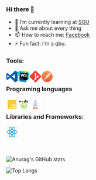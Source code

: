 ### Hi there 👋

<!--
**Mirai3103/Mirai3103** is a ✨ _special_ ✨ repository because its `README.md` (this file) appears on your GitHub profile.

Here are some ideas to get you started:

-->

- 🌱 I’m currently learning at [SGU]
- 💬 Ask me about every thing
- 📫 How to reach me: [Facebook]
- ⚡ Fun fact: i'm a qbu.

### Tools:

<img align='left' height="32" width="32" src="./icons/vscode.png" />
<img align='left' height="32" width="32" src="./icons/webstorm.png" />
<img align='left' height="32" width="32" src="./icons/git.png" />
<img align='left' height="32" width="32" src="./icons/pngaaa.com-5539177.png" />
<!-- <img align='left' height="32" width="32" src="./icons/docker.png" /> -->
<br>

### Programing languages

<img align='left' height="32" width="32" src="./icons/js.png" />
<img align='left' height="32" width="32" src="./icons/nodejs.png" />
<img align='left' height="32" width="32" src="./icons/java.png" />
<br>

### Libraries and Frameworks:

<img align='left' height="32" width="32" src="./icons/react.png" />
<br>
<!-- 
 ## Databases:

<img align='left' height="32" width="32" src="./icons/mysql.png" />
<img align='left' height="32" width="32" src="./icons/postgreSQL.png" />
<img align='left' height="32" width="32" src="./icons/mongodb.png" /> -->
<br>
<br>
<br> 

![Anurag's GitHub stats](https://github-readme-stats.vercel.app/api?username=Mirai3103&show_icons=true&theme=radical&count_private=true)

![Top Langs](https://github-readme-stats.vercel.app/api/top-langs/?username=Mirai3103)

[sgu]: https://fit.sgu.edu.vn/site/
[facebook]: https://facebook.com/mirai1309
